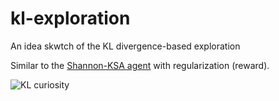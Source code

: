 # kl-exploration
An idea skwtch of the KL divergence-based exploration

Similar to the [Shannon-KSA agent](https://www.sciencedirect.com/science/article/pii/S0304397513007160) with regularization (reward). 

![KL curiosity](https://user-images.githubusercontent.com/1684732/89097045-4d54e600-d416-11ea-806d-361d5feb063c.png)
